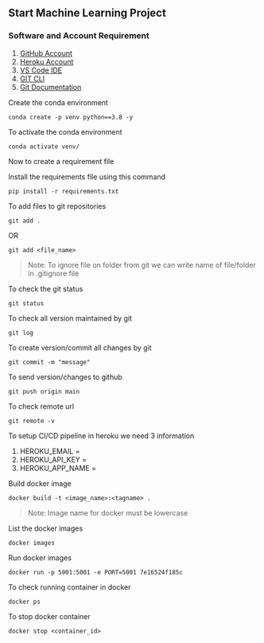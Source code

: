 ## Start Machine Learning Project

### Software and Account Requirement

1. [GitHub Account](https://github.com)
2. [Heroku Account](https://dashboard.heroku.com/login)
3. [VS Code IDE](https://code.visualstudio.com/download)
4. [GIT CLI](https://git-scm.com/downloads)
5. [Git Documentation](https://git-scm.com/docs/gittutorial)

Create the conda environment
```
conda create -p venv python==3.8 -y
```

To activate the conda environment
```
conda activate venv/
```

Now to create a requirement file

Install the requirements file using this command
```
pip install -r requirements.txt
```

To add files to git repositories
```
git add .
```

OR
```
git add <file_name>
```

> Note: To ignore file on folder from git we can write name of file/folder in .gitignore file

To check the git status
```
git status
```

To check all version maintained by git
```
git log
```

To create version/commit all changes by git
```
git commit -m "message"
```

To send version/changes to github
```
git push origin main
```

To check remote url
```
git remote -v
```
To setup CI/CD pipeline in heroku we need 3 information

1. HEROKU_EMAIL = 
2. HEROKU_API_KEY = 
3. HEROKU_APP_NAME = 

Build docker image
```
docker build -t <image_name>:<tagname> .
```
> Note: Image name for docker must be lowercase

List the docker images
```
docker images
```

Run docker images
```
docker run -p 5001:5001 -e PORT=5001 7e16524f185c
```

To check running container in docker
```
docker ps
```

To stop docker container
```
docker stop <container_id>
```